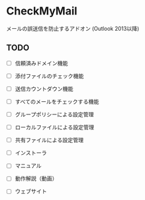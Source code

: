 CheckMyMail
===========

メールの誤送信を防止するアドオン (Outlook 2013以降)

TODO
----

 * [ ] 信頼済みドメイン機能
 * [ ] 添付ファイルのチェック機能
 * [ ] 送信カウントダウン機能
 * [ ] すべてのメールをチェックする機能
 * [ ] グループポリシーによる設定管理
 * [ ] ローカルファイルによる設定管理
 * [ ] 共有ファイルによる設定管理
 * [ ] インストーラ
 * [ ] マニュアル
 * [ ] 動作解説（動画）
 * [ ] ウェブサイト

